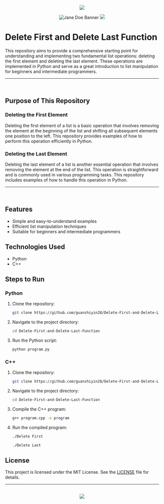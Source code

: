 <div align=center>

<img src="https://capsule-render.vercel.app/api?type=waving&height=100&color=100:FF0000,20:F0F0F0&section=footer&reversal=false&textBg=false&fontAlignY=50&descAlign=48&descAlignY=59"/>

![Jane Doe Banner](https://github.com/user-attachments/assets/6dce4a9a-c124-413d-816b-a0ea878a6cd9)
<img src="https://capsule-render.vercel.app/api?type=waving&height=100&color=20:FF0000,100:F0F0F0&section=header&reversal=false&textBg=false&fontAlignY=50&descAlign=48&descAlignY=59"/>

</div>

# Delete First and Delete Last Function

This repository aims to provide a comprehensive starting point for understanding and implementing two fundamental list operations: deleting the first element and deleting the last element. These operations are implemented in Python and serve as a great introduction to list manipulation for beginners and intermediate programmers.

<hr><br>

## Purpose of This Repository

### Deleting the First Element

Deleting the first element of a list is a basic operation that involves removing the element at the beginning of the list and shifting all subsequent elements one position to the left. This repository provides examples of how to perform this operation efficiently in Python.

### Deleting the Last Element

Deleting the last element of a list is another essential operation that involves removing the element at the end of the list. This operation is straightforward and is commonly used in various programming tasks. This repository includes examples of how to handle this operation in Python.

<hr><br>

## Features

- Simple and easy-to-understand examples
- Efficient list manipulation techniques
- Suitable for beginners and intermediate programmers

## Technologies Used

- Python
- C++

## Steps to Run

### Python

1. Clone the repository:
   ```bash
   git clone https://github.com/guanshiyin28/Delete-First-and-Delete-Last-Function.git
   ```
2. Navigate to the project directory:
   ```bash
   cd Delete-First-and-Delete-Last-Function
   ```
3. Run the Python script:
   ```bash
   python program.py
   ```

### C++

1. Clone the repository:
   ```bash
   git clone https://github.com/guanshiyin28/Delete-First-and-Delete-Last-Function.git
   ```
2. Navigate to the project directory:
   ```bash
   cd Delete-First-and-Delete-Last-Function
   ```
3. Compile the C++ program:
   ```bash
   g++ program.cpp -o program
   ```
4. Run the compiled program:
   ```bash
   ./Delete First
   ```
   ```bash
   ./Delete Last
   ```

## License

This project is licensed under the MIT License. See the [LICENSE](LICENSE) file for details.

<hr><br>

<div align="center">
  <a href="https://www.instagram.com/guanshiyin_/">
     <img src="https://capsule-render.vercel.app/api?type=waving&height=200&color=100:FF0000,20:F0F0F0&section=footer&reversal=false&textBg=false&fontAlignY=50&descAlign=48&descAlignY=59"/>
  </a>
</div>
